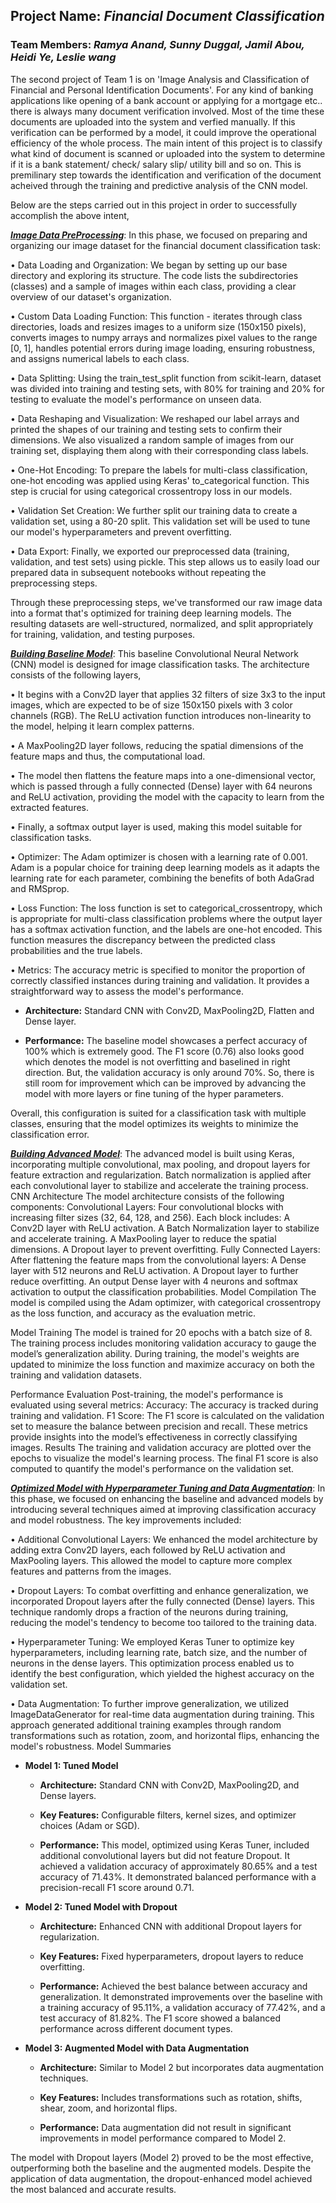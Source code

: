 ## Project Name: *Financial Document Classification*

### Team Members: *Ramya Anand, Sunny Duggal, Jamil Abou, Heidi Ye, Leslie wang*

The second project of Team 1 is on 'Image Analysis and Classification of Financial and Personal Identification Documents'. For any kind of banking applications like opening of a bank account or applying for a mortgage etc.. there is always many document verification involved. Most of the time these documents are uploaded into the system and verfied manually. If this verification can be performed by a model, it could improve the operational efficiency of the whole process. The main intent of this project is to classify what kind of document is scanned or uploaded into the system to determine if it is a bank statement/ check/ salary slip/ utility bill and so on. This is premilinary step towards the identification and verification of the document acheived through the training and predictive analysis of the CNN model.

Below are the steps carried out in this project in order to successfully accomplish the above intent,

[***Image Data PreProcessing***](https://github.com/RamyaAnand27/team_project2/blob/team_project_2/src/1_DataPreprocess.ipynb):
In this phase, we focused on preparing and organizing our image dataset for the financial document classification task:

•	Data Loading and Organization: We began by setting up our base directory and exploring its structure. The code lists the subdirectories (classes) and a sample of images within each class, providing a clear overview of our dataset's organization.

•	Custom Data Loading Function: This function - iterates through class directories, loads and resizes images to a uniform size (150x150 pixels), converts images to numpy arrays and normalizes pixel values to the range [0, 1], handles potential errors during image loading, ensuring robustness, and assigns numerical labels to each class.

•	Data Splitting: Using the train_test_split function from scikit-learn, dataset was divided into training and testing sets, with 80% for training and 20% for testing to evaluate the model's performance on unseen data.

•	Data Reshaping and Visualization: We reshaped our label arrays and printed the shapes of our training and testing sets to confirm their dimensions. We also visualized a random sample of images from our training set, displaying them along with their corresponding class labels.

•	One-Hot Encoding: To prepare the labels for multi-class classification, one-hot encoding was applied using Keras' to_categorical function. This step is crucial for using categorical crossentropy loss in our models.

•	Validation Set Creation: We further split our training data to create a validation set, using a 80-20 split. This validation set will be used to tune our model's hyperparameters and prevent overfitting.

•	Data Export: Finally, we exported our preprocessed data (training, validation, and test sets) using pickle. This step allows us to easily load our prepared data in subsequent notebooks without repeating the preprocessing steps.

Through these preprocessing steps, we've transformed our raw image data into a format that's optimized for training deep learning models. The resulting datasets are well-structured, normalized, and split appropriately for training, validation, and testing purposes.

[***Building Baseline Model***](https://github.com/RamyaAnand27/team_project2/blob/team_project_2/src/2_BaselineModel.ipynb): 
This baseline Convolutional Neural Network (CNN) model is designed for image classification tasks. The architecture consists of the following layers,

•	It begins with a Conv2D layer that applies 32 filters of size 3x3 to the input images, which are expected to be of size 150x150 pixels with 3 color channels (RGB). The ReLU activation function introduces non-linearity to the model, helping it learn complex patterns. 

•	A MaxPooling2D layer follows, reducing the spatial dimensions of the feature maps and thus, the computational load. 

•	The model then flattens the feature maps into a one-dimensional vector, which is passed through a fully connected (Dense) layer with 64 neurons and ReLU activation, providing the model with the capacity to learn from the extracted features. 

•	Finally, a softmax output layer is used, making this model suitable for classification tasks.

•	Optimizer: The Adam optimizer is chosen with a learning rate of 0.001. Adam is a popular choice for training deep learning models as it adapts the learning rate for each parameter, combining the benefits of both AdaGrad and RMSprop.

•	Loss Function: The loss function is set to categorical_crossentropy, which is appropriate for multi-class classification problems where the output layer has a softmax activation function, and the labels are one-hot encoded. This function measures the discrepancy between the predicted class probabilities and the true labels.

•	Metrics: The accuracy metric is specified to monitor the proportion of correctly classified instances during training and validation. It provides a straightforward way to assess the model's performance.

  - **Architecture:** Standard CNN with Conv2D, MaxPooling2D, Flatten and Dense layer.

  - **Performance:** The baseline model showcases a perfect accuracy of 100% which is extremely good. The F1 score (0.76) also looks good which denotes the model is not overfitting and baselined in right direction. But, the validation accuracy is only around 70%. So, there is still room for improvement which can be improved by advancing the model with more layers or fine tuning of the hyper parameters. 

Overall, this configuration is suited for a classification task with multiple classes, ensuring that the model optimizes its weights to minimize the classification error. 

[***Building Advanced Model***](https://github.com/RamyaAnand27/team_project2/blob/team_project_2/src/3_AdvancedModel.ipynb): 
The advanced model is built using Keras, incorporating multiple convolutional, max pooling, and dropout layers for feature extraction and regularization. Batch normalization is applied after each convolutional layer to stabilize and accelerate the training process.
CNN Architecture
The model architecture consists of the following components:
Convolutional Layers: Four convolutional blocks with increasing filter sizes (32, 64, 128, and 256). Each block includes:
A Conv2D layer with ReLU activation.
A Batch Normalization layer to stabilize and accelerate training.
A MaxPooling layer to reduce the spatial dimensions.
A Dropout layer to prevent overfitting.
Fully Connected Layers: After flattening the feature maps from the convolutional layers:
A Dense layer with 512 neurons and ReLU activation.
A Dropout layer to further reduce overfitting.
An output Dense layer with 4 neurons and softmax activation to output the classification probabilities.
Model Compilation
The model is compiled using the Adam optimizer, with categorical crossentropy as the loss function, and accuracy as the evaluation metric.

Model Training
The model is trained for 20 epochs with a batch size of 8. The training process includes monitoring validation accuracy to gauge the model’s generalization ability. During training, the model's weights are updated to minimize the loss function and maximize accuracy on both the training and validation datasets.

Performance Evaluation
Post-training, the model's performance is evaluated using several metrics:
Accuracy: The accuracy is tracked during training and validation.
F1 Score: The F1 score is calculated on the validation set to measure the balance between precision and recall.
These metrics provide insights into the model’s effectiveness in correctly classifying images.
Results
The training and validation accuracy are plotted over the epochs to visualize the model's learning process. The final F1 score is also computed to quantify the model's performance on the validation set.

[***Optimized Model with Hyperparameter Tuning and Data Augmentation***](https://github.com/RamyaAnand27/team_project2/blob/team_project_2/src/Hyperparameter_Tuning_Image_Gen.ipynb):
In this phase, we focused on enhancing the baseline and advanced models by introducing several techniques aimed at improving classification accuracy and model robustness. The key improvements included:

•	Additional Convolutional Layers: We enhanced the model architecture by adding extra Conv2D layers, each followed by ReLU activation and MaxPooling layers. This allowed the model to capture more complex features and patterns from the images.

•	Dropout Layers: To combat overfitting and enhance generalization, we incorporated Dropout layers after the fully connected (Dense) layers. This technique randomly drops a fraction of the neurons during training, reducing the model's tendency to become too tailored to the training data.

•	Hyperparameter Tuning: We employed Keras Tuner to optimize key hyperparameters, including learning rate, batch size, and the number of neurons in the dense layers. This optimization process enabled us to identify the best configuration, which yielded the highest accuracy on the validation set.

•	Data Augmentation: To further improve generalization, we utilized ImageDataGenerator for real-time data augmentation during training. This approach generated additional training examples through random transformations such as rotation, zoom, and horizontal flips, enhancing the model's robustness.
Model Summaries

- **Model 1: Tuned Model**

  - **Architecture:** Standard CNN with Conv2D, MaxPooling2D, and Dense layers.

  - **Key Features:** Configurable filters, kernel sizes, and optimizer choices (Adam or SGD).

  - **Performance:** This model, optimized using Keras Tuner, included additional convolutional layers but did not feature Dropout. It achieved a validation accuracy of approximately 80.65% and a test accuracy of 71.43%. It demonstrated balanced performance with a precision-recall F1 score around 0.71.

- **Model 2: Tuned Model with Dropout**

  - **Architecture:** Enhanced CNN with additional Dropout layers for regularization.

  - **Key Features:** Fixed hyperparameters, dropout layers to reduce overfitting.

  - **Performance:** Achieved the best balance between accuracy and generalization. It demonstrated improvements over the baseline with a training accuracy of 95.11%, a validation accuracy of 77.42%, and a test accuracy of 81.82%. The F1 score showed a balanced performance across different document types.

- **Model 3: Augmented Model with Data Augmentation**

  - **Architecture:** Similar to Model 2 but incorporates data augmentation techniques.

  - **Key Features:** Includes transformations such as rotation, shifts, shear, zoom, and horizontal flips.

  - **Performance:** Data augmentation did not result in significant improvements in model performance compared to Model 2.


The model with Dropout layers (Model 2) proved to be the most effective, outperforming both the baseline and the augmented models. Despite the application of data augmentation, the dropout-enhanced model achieved the most balanced and accurate results.
